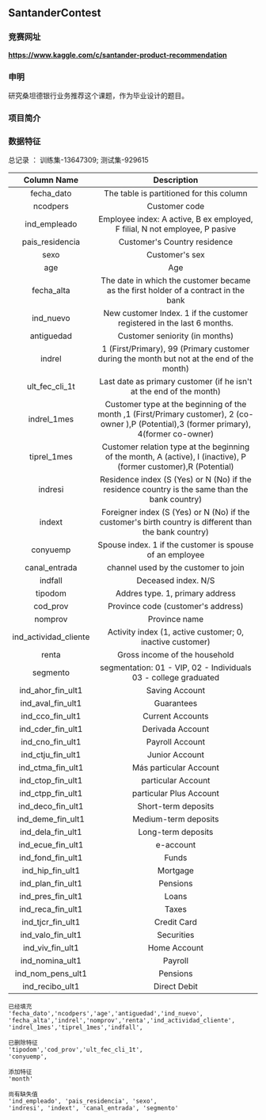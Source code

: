## SantanderContest ##

### 竞赛网址 ###
**https://www.kaggle.com/c/santander-product-recommendation**

### 申明 ###
研究桑坦德银行业务推荐这个课题，作为毕业设计的题目。

### 项目简介 ###



### 数据特征 ###
总记录 ： 训练集-13647309; 测试集-929615



	

|Column Name|	Description  |
| :--: | :----: |
|fecha_dato	|The table is partitioned for this column|
|ncodpers	|Customer code|
|ind_empleado	|Employee index: A active, B ex employed, F filial, N not employee, P pasive|
|pais_residencia	|Customer's Country residence|
|sexo	|Customer's sex|
|age	|Age|
|fecha_alta	|The date in which the customer became as the first holder of a contract in the bank|
|ind_nuevo	|New customer Index. 1 if the customer registered in the last 6 months.|
|antiguedad	|Customer seniority (in months)|
|indrel	|1 (First/Primary), 99 (Primary customer during the month but not at the end of the month)|
|ult_fec_cli_1t	|Last date as primary customer (if he isn't at the end of the month)|
|indrel_1mes	|Customer type at the beginning of the month ,1 (First/Primary customer), 2 (co-owner ),P (Potential),3 (former primary), 4(former co-owner)|
|tiprel_1mes	|Customer relation type at the beginning of the month, A (active), I (inactive), P (former customer),R (Potential)|
|indresi	|Residence index (S (Yes) or N (No) if the residence country is the same than the bank country)|
|indext	|Foreigner index (S (Yes) or N (No) if the customer's birth country is different than the bank country)|
|conyuemp	|Spouse index. 1 if the customer is spouse of an employee|
|canal_entrada	|channel used by the customer to join|
|indfall	|Deceased index. N/S|
|tipodom	|Addres type. 1, primary address|
|cod_prov	|Province code (customer's address)|
|nomprov	|Province name|
|ind_actividad_cliente	|Activity index (1, active customer; 0, inactive customer)|
|renta	|Gross income of the household|
|segmento	|segmentation: 01 - VIP, 02 - Individuals 03 - college graduated|
|ind_ahor_fin_ult1	|Saving Account|
|ind_aval_fin_ult1	|Guarantees|
|ind_cco_fin_ult1	|Current Accounts|
|ind_cder_fin_ult1	|Derivada Account|
|ind_cno_fin_ult1	|Payroll Account|
|ind_ctju_fin_ult1	|Junior Account|
|ind_ctma_fin_ult1	|Más particular Account|
|ind_ctop_fin_ult1	|particular Account|
|ind_ctpp_fin_ult1	|particular Plus Account|
|ind_deco_fin_ult1	|Short-term deposits|
|ind_deme_fin_ult1	|Medium-term deposits|
|ind_dela_fin_ult1	|Long-term deposits|
|ind_ecue_fin_ult1	|e-account|
|ind_fond_fin_ult1	|Funds|
|ind_hip_fin_ult1	|Mortgage|
|ind_plan_fin_ult1	|Pensions|
|ind_pres_fin_ult1	|Loans|
|ind_reca_fin_ult1	|Taxes|
|ind_tjcr_fin_ult1	|Credit Card|
|ind_valo_fin_ult1	|Securities|
|ind_viv_fin_ult1	|Home Account|
|ind_nomina_ult1	|Payroll|
|ind_nom_pens_ult1	|Pensions|
|ind_recibo_ult1	|Direct Debit|



	已经填充	
	'fecha_dato','ncodpers','age','antiguedad','ind_nuevo',
	'fecha_alta','indrel','nomprov','renta','ind_actividad_cliente',
    'indrel_1mes','tiprel_1mes','indfall',

    已删除特征
    'tipodom','cod_prov','ult_fec_cli_1t',
	'conyuemp',

	添加特征
	'month'

	尚有缺失值
	'ind_empleado', 'pais_residencia', 'sexo',
	'indresi', 'indext', 'canal_entrada', 'segmento'




